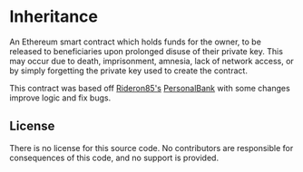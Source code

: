 # Inheritance

An Ethereum smart contract which holds funds for the owner, to be released to beneficiaries upon prolonged disuse of their private key. This may occur due to death, imprisonment, amnesia, lack of network access, or by simply forgetting the private key used to create the contract.

This contract was based off [Rideron85's](https://github.com/Rideron85) [PersonalBank](https://github.com/EtherDogs/PersonalBank) with some changes improve logic and fix bugs.

License
---
There is no license for this source code. No contributors are responsible for consequences of this code, and no support is provided.
